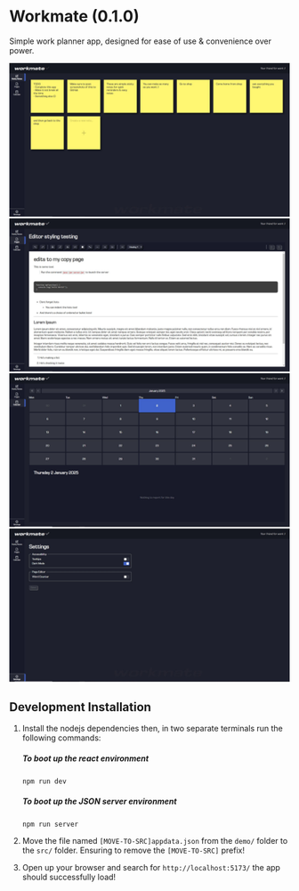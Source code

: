 # Workmate (0.1.0)

Simple work planner app, designed for ease of use & convenience over power.

![workmate sticky notes](demo/screenshots/2.JPG)
![workmate page editor](demo/screenshots/1.JPG)
![workmate calendar](demo/screenshots/3.JPG)
![workmate app settings](demo/screenshots/4.JPG)

## Development Installation
1. Install the nodejs dependencies then, in two separate terminals run the following commands:
    ##### To boot up the react environment
    `npm run dev`
    ##### To boot up the JSON server environment
    `npm run server`

2. Move the file named `[MOVE-TO-SRC]appdata.json` from the `demo/` folder to the `src/` folder.
    Ensuring to remove the `[MOVE-TO-SRC]` prefix!
3. Open up your browser and search for `http://localhost:5173/` the app should successfully load!